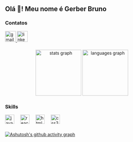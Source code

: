 <h2 align="left">Olá 👋! Meu nome é Gerber Bruno</h2>

### Contatos

<div align="left">
 <a href="gerber_bruno@hotmail.com" target="_blanck">
  <img src="https://img.shields.io/static/v1?message=Gmail&logo=gmail&label=&color=D14836&logoColor=white&labelColor=&style=for-the-badge" height="35" alt="gmail logo"  />
  <a/>
   <a href="www.linkedin.com/in/gerber-bruno" target="_blanck">
  <img src="https://img.shields.io/static/v1?message=LinkedIn&logo=linkedin&label=&color=0077B5&logoColor=white&labelColor=&style=for-the-badge" height="35" alt="linkedin logo"  />
  <a/>
</div>

###

###

<div align="center">
  <img src="https://github-readme-stats.vercel.app/api?username=gerber-1&hide_title=false&hide_rank=false&show_icons=true&include_all_commits=true&count_private=true&disable_animations=false&theme=calm_pink&locale=en&hide_border=false" height="150" alt="stats graph"  />
  <img src="https://github-readme-stats.vercel.app/api/top-langs?username=gerber-1&locale=en&hide_title=false&layout=compact&card_width=320&langs_count=5&theme=calm_pink&hide_border=false" height="150" alt="languages graph"  />
</div>


### Skills

<div align="left">
  <img src="https://cdn.jsdelivr.net/gh/devicons/devicon/icons/javascript/javascript-original.svg" height="30" alt="javascript logo"  />
  <img width="12" />
  <img src="https://cdn.jsdelivr.net/gh/devicons/devicon/icons/react/react-original.svg" height="30" alt="react logo"  />
  <img width="12" />
  <img src="https://cdn.jsdelivr.net/gh/devicons/devicon/icons/html5/html5-original.svg" height="30" alt="html5 logo"  />
  <img width="12" />
  <img src="https://cdn.jsdelivr.net/gh/devicons/devicon/icons/css3/css3-original.svg" height="30" alt="css3 logo"  />
</div>

###

[![Ashutosh's github activity graph](https://github-readme-activity-graph.vercel.app/graph?username=gerber&bg_color=454545&color=ff4d4d&line=ff1f1f&point=ff7b00&area=true&hide_border=true)](https://github.com/ashutosh00710/github-readme-activity-graph)

